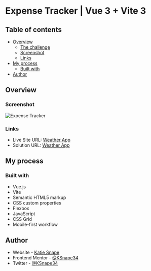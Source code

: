 # Expense Tracker | Vue 3 + Vite 3

## Table of contents

- [Overview](#overview)
  - [The challenge](#the-challenge)
  - [Screenshot](#screenshot)
  - [Links](#links)
- [My process](#my-process)
  - [Built with](#built-with)
- [Author](#author)

## Overview

### Screenshot
![Expense Tracker](https://github.com/user-attachments/assets/222e7227-1a57-4dd4-a690-7ff314fd12c8)


### Links

- Live Site URL: [Weather App](https://weather-app-vue-ks.netlify.app/)
- Solution URL: [Weather App](https://github.com/KSnape34/weather-app-vue-ks)

## My process

### Built with

- Vue.js
- Vite
- Semantic HTML5 markup
- CSS custom properties
- Flexbox
- JavaScript
- CSS Grid
- Mobile-first workflow


## Author

- Website - [Katie Snape](https://ksnape34.github.io/Portfolio/)
- Frontend Mentor - [@KSnape34](https://www.frontendmentor.io/profile/KSnape34)
- Twitter - [@KSnape34](https://github.com/KSnape34)
